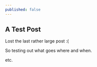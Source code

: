 ```yaml
---
published: false
---
```

## A Test Post

Lost the last rather large post :( 

So testing out what goes where and when.

etc.